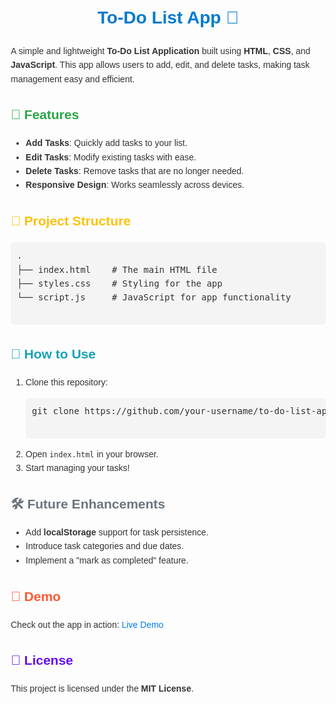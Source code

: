 <body style="font-family: Arial, sans-serif; line-height: 1.6; margin: 20px; color: #333;">
  <h1 style="color: #007acc; text-align: center;">To-Do List App 📝</h1>
  <p>A simple and lightweight <strong>To-Do List Application</strong> built using <strong>HTML</strong>, <strong>CSS</strong>, and <strong>JavaScript</strong>. This app allows users to add, edit, and delete tasks, making task management easy and efficient.</p>

  <h2 style="color: #28a745;">🚀 Features</h2>
  <ul>
    <li><strong>Add Tasks</strong>: Quickly add tasks to your list.</li>
    <li><strong>Edit Tasks</strong>: Modify existing tasks with ease.</li>
    <li><strong>Delete Tasks</strong>: Remove tasks that are no longer needed.</li>
    <li><strong>Responsive Design</strong>: Works seamlessly across devices.</li>
  </ul>

  <h2 style="color: #ffc107;">📂 Project Structure</h2>
  <pre style="background: #f4f4f4; padding: 10px; border-radius: 5px; overflow-x: auto;">
.  
├── index.html    # The main HTML file  
├── styles.css    # Styling for the app  
└── script.js     # JavaScript for app functionality
  </pre>

  <h2 style="color: #17a2b8;">🎯 How to Use</h2>
  <ol>
    <li>Clone this repository:</li>
    <pre style="background: #f4f4f4; padding: 10px; border-radius: 5px; overflow-x: auto;">
git clone https://github.com/your-username/to-do-list-app.git
    </pre>
    <li>Open <code>index.html</code> in your browser.</li>
    <li>Start managing your tasks!</li>
  </ol>

  <h2 style="color: #6c757d;">🛠️ Future Enhancements</h2>
  <ul>
    <li>Add <strong>localStorage</strong> support for task persistence.</li>
    <li>Introduce task categories and due dates.</li>
    <li>Implement a "mark as completed" feature.</li>
  </ul>

  <h2 style="color: #ff5733;">🌟 Demo</h2>
  <p>Check out the app in action: <a href="#" style="color: #007bff; text-decoration: none;">Live Demo</a></p>

  <h2 style="color: #6610f2;">📃 License</h2>
  <p>This project is licensed under the <strong>MIT License</strong>.</p>
</body>
</html>
